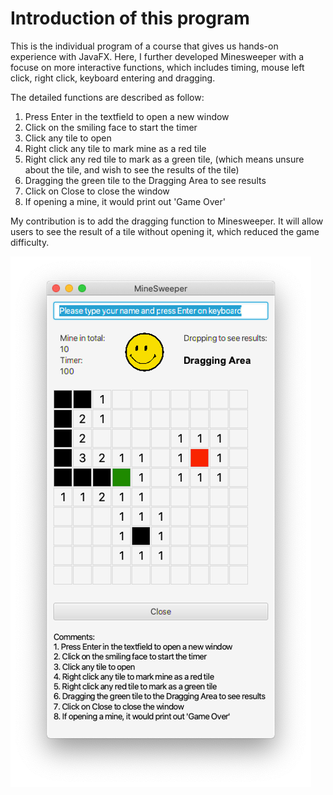 # Introduction of this program

This is the individual program of a course that gives us hands-on experience with JavaFX. Here, I further developed Minesweeper with a focuse on more interactive functions, which includes timing, mouse left click, right click, keyboard entering and dragging. 

The detailed functions are described as follow:
1. Press Enter in the textfield to open a new window
2. Click on the smiling face to start the timer
3. Click any tile to open
4. Right click any tile to mark mine as a red tile
5. Right click any red tile to mark as a green tile, (which means unsure about the tile, and wish to see the results of the tile)
6. Dragging the green tile to the Dragging Area to see results
7. Click on Close to close the window
8. If opening a mine, it would print out 'Game Over'

My contribution is to add the dragging function to Minesweeper. It will allow users to see the result of a tile without opening it, which reduced the game difficulty.

![](resources/Demo.png)
